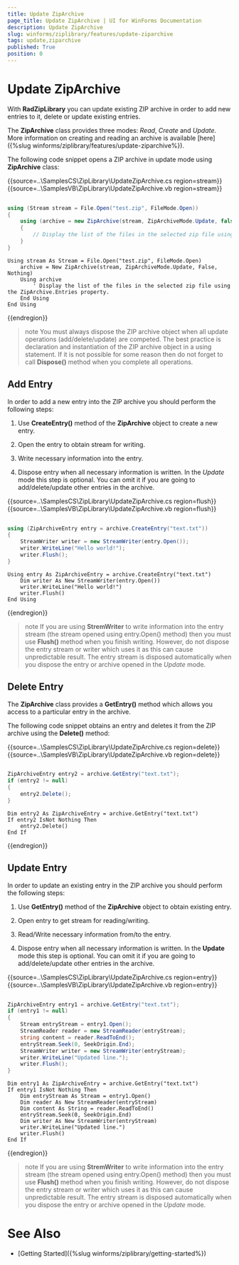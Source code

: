 ```yaml
---
title: Update ZipArchive
page_title: Update ZipArchive | UI for WinForms Documentation
description: Update ZipArchive
slug: winforms/ziplibrary/features/update-ziparchive
tags: update,ziparchive
published: True
position: 0
---
```


# Update ZipArchive

With __RadZipLibrary__ you can update existing ZIP archive in order to add new entries to it, delete or update existing entries.

The __ZipArchive__ class provides three modes: *Read*, *Create* and *Update*. More information on creating and reading an archive is available [here]({%slug winforms/ziplibrary/features/update-ziparchive%}).

The following code snippet opens a ZIP archive in update mode using __ZipArchive__ class:

{{source=..\SamplesCS\ZipLibrary\UpdateZipArchive.cs region=stream}} 
{{source=..\SamplesVB\ZipLibrary\UpdateZipArchive.vb region=stream}} 

````C#
            
using (Stream stream = File.Open("test.zip", FileMode.Open))
{
    using (archive = new ZipArchive(stream, ZipArchiveMode.Update, false, null))
    {
        // Display the list of the files in the selected zip file using the ZipArchive.Entries property.
    }
}

````
````VB.NET
Using stream As Stream = File.Open("test.zip", FileMode.Open)
    archive = New ZipArchive(stream, ZipArchiveMode.Update, False, Nothing)
    Using archive
        ' Display the list of the files in the selected zip file using the ZipArchive.Entries property.
    End Using
End Using

````

{{endregion}} 

>note You must always dispose the ZIP archive object when all update operations (add/delete/update) are competed. The best practice is declaration  and instantiation of the ZIP archive object in a using statement. If it is not possible for some reason then do not forget to call __Dispose()__ method when you complete all operations.
>

## Add Entry

In order to add a new entry into the ZIP archive you should perform the following steps:
        
1. Use __CreateEntry()__ method of the __ZipArchive__ object to create a new entry.

1. Open the entry to obtain stream for writing.

1. Write necessary information into the entry.

1. Dispose entry when all necessary information is written. In the *Update* mode this step is optional. You can omit it if you are going to add/delete/update other entries in the archive.

{{source=..\SamplesCS\ZipLibrary\UpdateZipArchive.cs region=flush}} 
{{source=..\SamplesVB\ZipLibrary\UpdateZipArchive.vb region=flush}} 

````C#
    
using (ZipArchiveEntry entry = archive.CreateEntry("text.txt"))
{
    StreamWriter writer = new StreamWriter(entry.Open());
    writer.WriteLine("Hello world!");
    writer.Flush();
}

````
````VB.NET
Using entry As ZipArchiveEntry = archive.CreateEntry("text.txt")
    Dim writer As New StreamWriter(entry.Open())
    writer.WriteLine("Hello world!")
    writer.Flush()
End Using

````

{{endregion}} 

>note If you are using __StremWriter__ to write information into the entry stream (the stream opened using entry.Open() method) then you  must use __Flush()__ method when you finish writing. However, do not dispose the entry stream or writer which uses it as this can  cause unpredictable result. The entry stream is disposed automatically when you dispose the entry or archive opened in the *Update* mode.
>


## Delete Entry

The __ZipArchive__ class provides a __GetEntry()__ method which allows you access to a particular entry in the archive.

The following code snippet obtains an entry and deletes it from the ZIP archive using the __Delete()__ method:

{{source=..\SamplesCS\ZipLibrary\UpdateZipArchive.cs region=delete}} 
{{source=..\SamplesVB\ZipLibrary\UpdateZipArchive.vb region=delete}} 

````C#
            
ZipArchiveEntry entry2 = archive.GetEntry("text.txt");
if (entry2 != null)
{
    entry2.Delete();
}

````
````VB.NET
Dim entry2 As ZipArchiveEntry = archive.GetEntry("text.txt")
If entry2 IsNot Nothing Then
    entry2.Delete()
End If

````

{{endregion}} 

## Update Entry

In order to update an existing entry in the ZIP archive you should perform the following steps:

1. Use __GetEntry()__ method of the __ZipArchive__ object to obtain existing entry.

1. Open entry to get stream for reading/writing.

1. Read/Write necessary information from/to the entry.

1. Dispose entry when all necessary information is written. In the __Update__ mode this step is optional. You can omit it if you are going to add/delete/update other entries in the archive.


{{source=..\SamplesCS\ZipLibrary\UpdateZipArchive.cs region=entry}} 
{{source=..\SamplesVB\ZipLibrary\UpdateZipArchive.vb region=entry}} 

````C#
    
ZipArchiveEntry entry1 = archive.GetEntry("text.txt");
if (entry1 != null)
{
    Stream entryStream = entry1.Open();
    StreamReader reader = new StreamReader(entryStream);
    string content = reader.ReadToEnd();
    entryStream.Seek(0, SeekOrigin.End);
    StreamWriter writer = new StreamWriter(entryStream);
    writer.WriteLine("Updated line.");
    writer.Flush();
}

````
````VB.NET
Dim entry1 As ZipArchiveEntry = archive.GetEntry("text.txt")
If entry1 IsNot Nothing Then
    Dim entryStream As Stream = entry1.Open()
    Dim reader As New StreamReader(entryStream)
    Dim content As String = reader.ReadToEnd()
    entryStream.Seek(0, SeekOrigin.End)
    Dim writer As New StreamWriter(entryStream)
    writer.WriteLine("Updated line.")
    writer.Flush()
End If

````

{{endregion}} 


>note If you are using __StremWriter__ to write information into the entry stream (the stream opened using entry.Open() method) then you must use __Flush()__ method when you finish writing. However, do not dispose the entry stream or writer which uses it as this can cause unpredictable result. The entry stream is disposed automatically when you dispose the entry or archive opened in the *Update* mode.
>

# See Also

 * [Getting Started]({%slug winforms/ziplibrary/getting-started%})
